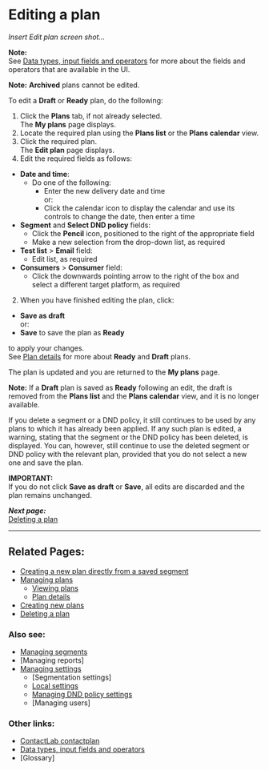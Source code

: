 # Editing a plan

*Insert Edit plan screen shot...*  

**Note:**  
See [Data types, input fields and operators](InputBoxOperators.md) for more about the fields and operators that are available in the UI.  

**Note:**
**Archived** plans cannot be edited.  

To edit a **Draft** or **Ready** plan, do the following:

1. Click the **Plans** tab, if not already selected.  
  The **My plans** page displays.  
2. Locate the required plan using the **Plans list** or the **Plans calendar** view.  
3. Click the required plan.  
  The **Edit plan** page displays.  
1. Edit the required fields as follows:  
  - **Date and time**:  
    - Do one of the following:  
      - Enter the new delivery date and time  
        or:  
      - Click the calendar icon to display the calendar and use its controls to change the date, then enter a time  
  - **Segment** and **Select DND policy** fields:  
    - Click the **Pencil** icon, positioned to the right of the appropriate field  
    - Make a new selection from the drop-down list, as required  
  - **Test list** > **Email** field:  
    - Edit list, as required  
  - **Consumers** > **Consumer** field:  
    - Click the downwards pointing arrow to the right of the box and select a different target platform, as required  
2. When you have finished editing the plan, click:  
  
  - **Save as draft**  
   or:  
  - **Save** to save the plan as **Ready**  
  
  to apply your changes.  
  See [Plan details](PlanDetails.md) for more about **Ready** and **Draft** plans.  

The plan is updated and you are returned to the **My plans** page.  

**Note:**
If a **Draft** plan is saved as **Ready** following an edit, the draft is removed from the **Plans list** and the **Plans calendar** view, and it is no longer available.  

If you delete a segment or a DND policy, it still continues to be used by any plans to which it has already been applied. If any such plan is edited, a warning, stating that the segment or the DND policy has been deleted, is displayed. You can, however, still continue to use the deleted segment or DND policy with the relevant plan, provided that you do not select a new one and save the plan.  

**IMPORTANT:**  
If you do not click **Save as draft** or **Save**, all edits are discarded and the plan remains unchanged.  

***Next page:***  
[Deleting a plan](DeletingPlans.md)  

----------

## Related Pages:  

- [Creating a new plan directly from a saved segment](CreatingPlanFromSegment.md)  
- [Managing plans](ManagingPlans.md)  
  - [Viewing plans](ViewingPlans.md)  
  - [Plan details](PlanDetails.md)  
- [Creating new plans](CreatingNewPlans.md)  
- [Deleting a plan](DeletingPlans.md)  

### Also see:  

- [Managing segments](ManagingSegments.md)  
- [Managing reports]  
- [Managing settings](ManagingSettings.md)  
  - [Segmentation settings]  
  - [Local settings](LocalSettings.md)  
  - [Managing DND policy settings](ManagingDND.md)  
  - [Managing users]  

### Other links:  

- [ContactLab contactplan](Home.md)  
- [Data types, input fields and operators](InputBoxOperators.md)  
- [Glossary]  
